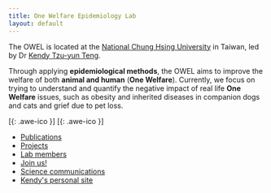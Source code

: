 ```yaml
---
title: One Welfare Epidemiology Lab
layout: default
---
```

The OWEL is located at the <span><a href="http://www.vm.nchu.edu.tw/" target="_blank" rel="noopener noreferrer"> National Chung Hsing University</a></span> in Taiwan, led by Dr <span><a href="https://scholar.google.com/citations?user=FO4xM_oAAAAJ&hl=en/" target="_blank" rel="noopener noreferrer"> Kendy Tzu-yun Teng</a></span>.

Through applying **epidemiological methods**, the OWEL aims to improve the welfare of both **animal and human** (**One Welfare**). Currently, we focus on trying to understand and quantify the negative impact of real life **One Welfare** issues, such as obesity and inherited diseases in companion dogs and cats and grief due to pet loss.

[[<i class="fa fa-envelope-o"></i>](mailto:kendy.t.teng@gmail.com){: .awe-ico }]
[[<i class="fa fa-instagram"></i>](https://www.instagram.com/one_welf_epi/){: .awe-ico }]

* [Publications](/publications/)        
* [Projects](/projects/)
* [Lab members](/members/)
* [Join us!](/join_us/)
* [Science communications](/communications/)
* [Kendy's personal site](/kendy/)
